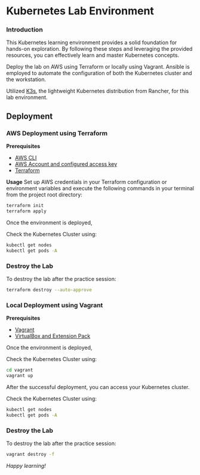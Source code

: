 # Kubernetes Lab Environment

### Introduction
This Kubernetes learning environment provides a solid foundation for hands-on exploration. By following these steps and leveraging the provided resources, you can effectively learn and master Kubernetes concepts.

Deploy the lab on AWS using Terraform or locally using Vagrant. Ansible is employed to automate the configuration of both the Kubernetes cluster and the workstation.

Utilized [K3s](https://k3s.io/), the lightweight Kubernetes distribution from Rancher, for this lab environment.

## Deployment

### AWS Deployment using Terraform

**Prerequisites**
- [AWS CLI](https://docs.aws.amazon.com/cli/latest/userguide/getting-started-install.html)
- [AWS Account and configured access key](https://docs.aws.amazon.com/cli/v1/userguide/cli-authentication-user.html#cli-authentication-user-create)
- [Terraform](https://developer.hashicorp.com/terraform/install)

**Usage**
Set up AWS credentials in your Terraform configuration or environment variables and execute the following commands in your terminal from the project root directory:

```sh
terraform init
terraform apply
```
Once the environment is deployed,

Check the Kubernetes Cluster using:

```sh
kubectl get nodes
kubectl get pods -A
```
### Destroy the Lab

To destroy the lab after the practice session:

```sh
terraform destroy --auto-approve
```

### Local Deployment using Vagrant

**Prerequisites**
- [Vagrant](https://developer.hashicorp.com/vagrant/install)
- [VirtualBox and Extension Pack](https://www.virtualbox.org/wiki/Download_Old_Builds_7_0)

Once the environment is deployed,

Check the Kubernetes Cluster using:

```sh
cd vagrant
vagrant up
```
After the successful deployment, you can access your Kubernetes cluster.

Check the Kubernetes Cluster using:

```sh
kubectl get nodes
kubectl get pods -A
```

### Destroy the Lab

To destroy the lab after the practice session:

```sh
vagrant destroy -f
```

*Happy learning!*